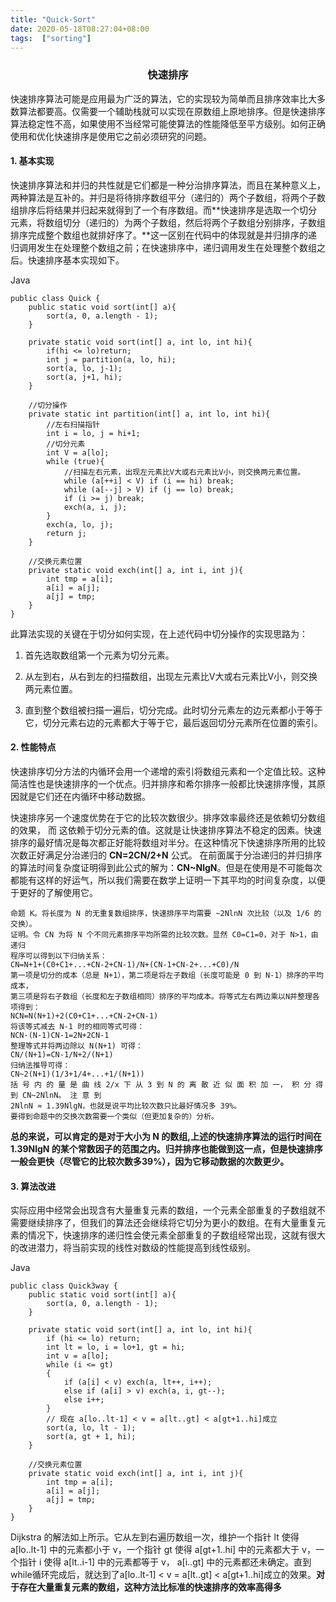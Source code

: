 ```yaml
---
title: "Quick-Sort"
date: 2020-05-18T08:27:04+08:00
tags:  ["sorting"]
---
```


### <center>快速排序</center>

快速排序算法可能是应用最为广泛的算法，它的实现较为简单而且排序效率比大多数算法都要高。仅需要一个辅助栈就可以实现在原数组上原地排序。但是快速排序算法稳定性不高，如果使用不当经常可能使算法的性能降低至平方级别。如何正确使用和优化快速排序是使用它之前必须研究的问题。

#### 1. 基本实现

快速排序算法和并归的共性就是它们都是一种分治排序算法，而且在某种意义上，两种算法是互补的。并归是将待排序数组平分（递归的）两个子数组，将两个子数组排序后将结果并归起来就得到了一个有序数组。而**快速排序是选取一个切分元素，将数组切分（递归的）为两个子数组，然后将两个子数组分别排序，子数组排序完成整个数组也就排好序了。**这一区别在代码中的体现就是并归排序的递归调用发生在处理整个数组之前；在快速排序中，递归调用发生在处理整个数组之后。快速排序基本实现如下。

Java

```
public class Quick {
    public static void sort(int[] a){
        sort(a, 0, a.length - 1);
    }

    private static void sort(int[] a, int lo, int hi){
        if(hi <= lo)return;
        int j = partition(a, lo, hi);
        sort(a, lo, j-1);
        sort(a, j+1, hi);
    }

    //切分操作
    private static int partition(int[] a, int lo, int hi){
        //左右扫描指针
        int i = lo, j = hi+1;
        //切分元素
        int V = a[lo];
        while (true){
            //扫描左右元素，出现左元素比V大或右元素比V小，则交换两元素位置。
            while (a[++i] < V) if (i == hi) break;
            while (a[--j] > V) if (j == lo) break;
            if (i >= j) break;
            exch(a, i, j);
        }
        exch(a, lo, j);
        return j;
    }

    //交换元素位置
    private static void exch(int[] a, int i, int j){
        int tmp = a[i];
        a[i] = a[j];
        a[j] = tmp;
    }
}
```

此算法实现的关键在于切分如何实现，在上述代码中切分操作的实现思路为：

1. 首先选取数组第一个元素为切分元素。

2. 从左到右，从右到左的扫描数组，出现左元素比V大或右元素比V小，则交换两元素位置。

3. 直到整个数组被扫描一遍后，切分完成。此时切分元素左的边元素都小于等于它，切分元素右边的元素都大于等于它，最后返回切分元素所在位置的索引。

#### 2. 性能特点

快速排序切分方法的内循环会用一个递增的索引将数组元素和一个定值比较。这种简洁性也是快速排序的一个优点。归并排序和希尔排序一般都比快速排序慢，其原因就是它们还在内循环中移动数据。

快速排序另一个速度优势在于它的比较次数很少。排序效率最终还是依赖切分数组的效果， 而 这依赖于切分元素的值。这就是让快速排序算法不稳定的因素。快速排序的最好情况是每次都正好能将数组对半分。在这种情况下快速排序所用的比较次数正好满足分治递归的 **CN=2CN/2+N** 公式。 在前面属于分治递归的并归排序的算法时间复杂度证明得到此公式的解为：**CN~NlgN**。但是在使用是不可能每次都能有这样的好运气，所以我们需要在数学上证明一下其平均的时间复杂度，以便于更好的了解使用它。

```
命题 K。将长度为 N 的无重复数组排序，快速排序平均需要 ~2NlnN 次比较（以及 1/6 的交换）。
证明。令 CN 为将 N 个不同元素排序平均所需的比较次数。显然 C0=C1=0，对于 N>1，由递归
程序可以得到以下归纳关系：
CN=N+1+(C0+C1+...+CN-2+CN-1)/N+(CN-1+CN-2+...+C0)/N
第一项是切分的成本（总是 N+1），第二项是将左子数组（长度可能是 0 到 N-1）排序的平均成本，
第三项是将右子数组（长度和左子数组相同）排序的平均成本。将等式左右两边乘以N并整理各项得到：
NCN=N(N+1)+2(C0+C1+...+CN-2+CN-1)
将该等式减去 N-1 时的相同等式可得：
NCN-(N-1)CN-1=2N+2CN-1
整理等式并将两边除以 N(N+1) 可得：
CN/(N+1)=CN-1/N+2/(N+1)
归纳法推导可得：
CN~2(N+1)(1/3+1/4+...+1/(N+1))
括 号 内 的 量 是 曲 线 2/x 下 从 3 到 N 的 离 散 近 似 面 积 加 一， 积 分 得 到 CN~2NlnN。 注 意 到
2NlnN ≈ 1.39NlgN，也就是说平均比较次数只比最好情况多 39%。
要得到命题中的交换次数需要一个类似（但更加复杂的）分析。
```

**总的来说，可以肯定的是对于大小为 N 的数组,上述的快速排序算法的运行时间在 1.39NlgN 的某个常数因子的范围之内。归并排序也能做到这一点，但是快速排序一般会更快（尽管它的比较次数多39%），因为它移动数据的次数更少。**

#### 3. 算法改进

实际应用中经常会出现含有大量重复元素的数组，一个元素全部重复的子数组就不需要继续排序了，但我们的算法还会继续将它切分为更小的数组。在有大量重复元素的情况下，快速排序的递归性会使元素全部重复的子数组经常出现，这就有很大的改进潜力，将当前实现的线性对数级的性能提高到线性级别。

Java

```
public class Quick3way {
    public static void sort(int[] a){
        sort(a, 0, a.length - 1);
    }

    private static void sort(int[] a, int lo, int hi){
        if (hi <= lo) return;
        int lt = lo, i = lo+1, gt = hi;
        int v = a[lo];
        while (i <= gt)
        {
            if (a[i] < v) exch(a, lt++, i++);
            else if (a[i] > v) exch(a, i, gt--);
            else i++;
        }
        // 现在 a[lo..lt-1] < v = a[lt..gt] < a[gt+1..hi]成立
        sort(a, lo, lt - 1);
        sort(a, gt + 1, hi);
    }

    //交换元素位置
    private static void exch(int[] a, int i, int j){
        int tmp = a[i];
        a[i] = a[j];
        a[j] = tmp;
    }
}
```

Dijkstra 的解法如上所示。它从左到右遍历数组一次，维护一个指针 lt 使得 a[lo..lt-1] 中的元素都小于 v，一个指针 gt 使得 a[gt+1..hi] 中的元素都大于 v，一个指针 i 使得 a[lt..i-1] 中的元素都等于 v， a[i..gt] 中的元素都还未确定。直到while循环完成后，就达到了a[lo..lt-1] < v = a[lt..gt] < a[gt+1..hi]成立的效果。**对于存在大量重复元素的数组，这种方法比标准的快速排序的效率高得多**